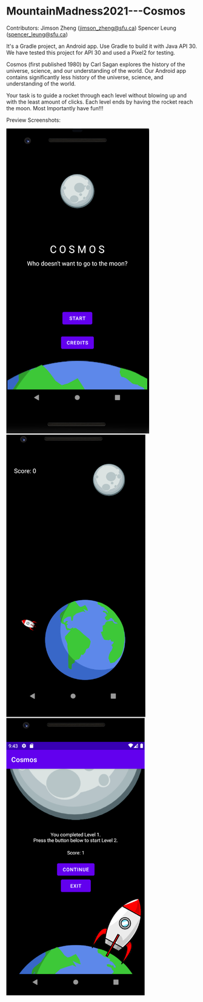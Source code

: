 # MountainMadness2021---Cosmos

Contributors:
Jimson Zheng (jimson_zheng@sfu.ca)
Spencer Leung (spencer_leung@sfu.ca)

It's a Gradle project, an Android app.
Use Gradle to build it with Java API 30.
We have tested this project for API 30 and used a Pixel2 for testing.

Cosmos (first published 1980) by Carl Sagan explores the history of the universe, science, and our understanding of the world.
Our Android app contains significantly less history of the universe, science, and understanding of the world.

Your task is to guide a rocket through each level without blowing up and with the least amount of clicks.
Each level ends by having the rocket reach the moon.
Most Importantly have fun!!!

Preview Screenshots:

<img src= "/app/src/main/res/drawable/homepage.png">
<img src= "/app/src/main/res/drawable/level_1.png">  
<img src= "/app/src/main/res/drawable/level_complete.png"> 
